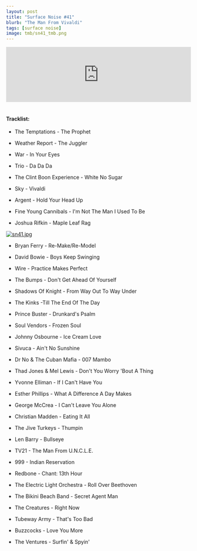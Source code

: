 ```yaml
---
layout: post
title: "Surface Noise #41"
blurb: "The Man From Vivaldi"
tags: [surface noise]
image: tmb/sn41_tmb.png
---
```


<iframe scrolling="no" id="hearthis_at_track_3028304" width="100%" height="150" src="https://hearthis.at/embed/3028304/transparent_black/?hcolor=&color=&style=2&block_size=2&block_space=1&background=1&waveform=0&cover=0&autoplay=0&css=" frameborder="0" allowtransparency allow="autoplay"><p>Listen to <a href="https://hearthis.at/zerocc/surface-noise-41-23818/" target="_blank">Surface Noise #41 (23/8/18)</a> <span>by</span><a href="https://hearthis.at/zerocc/" target="_blank" >Zero</a> <span>on</span> <a href="https://hearthis.at/" target="_blank">hearthis.at</a></p></iframe>
&nbsp;

#### Tracklist:

- The Temptations - The Prophet
- Weather Report - The Juggler
- War - In Your Eyes

- Trio - Da Da Da
- The Clint Boon Experience - White No Sugar
- Sky - Vivaldi

- Argent - Hold Your Head Up
- Fine Young Cannibals - I'm Not The Man I Used To Be
- Joshua Rifkin - Maple Leaf Rag

[![sn41.jpg](https://i.postimg.cc/qqvDNw9f/sn41.jpg)](https://postimg.cc/5YDSGB4p)

- Bryan Ferry - Re-Make/Re-Model
- David Bowie - Boys Keep Swinging
- Wire - Practice Makes Perfect

- The Bumps - Don't Get Ahead Of Yourself
- Shadows Of Knight - From Way Out To Way Under
- The Kinks -Till The End Of The Day

- Prince Buster - Drunkard's Psalm
- Soul Vendors - Frozen Soul
- Johnny Osbourne - Ice Cream Love

- Sivuca - Ain't No Sunshine
- Dr No & The Cuban Mafia - 007 Mambo
- Thad Jones & Mel Lewis - Don't You Worry 'Bout A Thing

- Yvonne Elliman - If I Can't Have You
- Esther Phillips - What A Difference A Day Makes
- George McCrea - I Can't Leave You Alone

- Christian Madden - Eating It All
- The Jive Turkeys - Thumpin
- Len Barry - Bullseye

- TV21 - The Man From U.N.C.L.E.
- 999 - Indian Reservation
- Redbone - Chant: 13th Hour

- The Electric Light Orchestra - Roll Over Beethoven
- The Bikini Beach Band - Secret Agent Man
- The Creatures - Right Now

- Tubeway Army - That's Too Bad
- Buzzcocks - Love You More

- The Ventures - Surfin' & Spyin'
